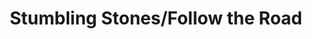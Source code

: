 ---
pid: CH737
title: Stumbling Stones/Follow the Road
location_transcription: Old City Cobblestones
zipcode: '19123'
outside_phl: 
neighborhood: Northern Liberties,Loft District
age: '25'
age_range: 20-29
instagram: 
image_file_name: CH_737.jpg
proposal_transcription: |-
  Date, person, group of people, date, etc.
  Inspired by German //stopurstein// naming people who've been displaced wtih dates & names where possible
  (Leni Lenape, ppl pushed out from gentrification)
topic: Figure,Native Americans,Philadelphia,Gentrification
topic_summary: 0, 0, 0, 0
type: Stumble Stone
keywords_other: lenape, displacement, indigenous, gentrification
credit: 
image_labels: 
twitter: yonayurwitart
facebook: yonayurwitart
permalink: "/monuments/ch737/"
layout: item-page
---